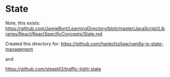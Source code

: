 # State

Note, this exists:
https://github.com/JamieBort/LearningDirectory/blob/master/JavaScript/Libraries/React/ReactSpecificConcepts/State.md

Created this directory for:
https://github.com/hankchizljaw/vanilla-js-state-management

and

https://github.com/sleeptil3/traffic-light-state
